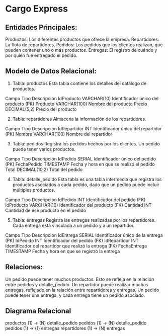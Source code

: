 
# Cargo Express

## Entidades Principales:
Productos: Los diferentes productos que ofrece la empresa.
Repartidores: La flota de repartidores.
Pedidos: Los pedidos que los clientes realizan, que pueden contener uno o más productos.
Entregas: El registro de cuándo y por quién fue entregado el pedido.

## Modelo de Datos Relacional:
1. Tabla: productos
Esta tabla contiene los detalles del catálogo de productos.

Campo	Tipo	Descripción
IdProducto	VARCHAR(10)	Identificador único del producto (PK)
Producto	VARCHAR(100)	Nombre del producto
Precio	DECIMAL(5,2)	Precio del producto

2. Tabla: repartidores
Almacena la información de los repartidores.

Campo	Tipo	Descripción
IdRepartidor	INT	Identificador único del repartidor (PK)
Nombre	VARCHAR(100)	Nombre del repartidor

3. Tabla: pedidos
Registra los pedidos hechos por los clientes. Un pedido puede tener varios productos.

Campo	Tipo	Descripción
IdPedido	SERIAL	Identificador único del pedido (PK)
FechaPedido	TIMESTAMP	Fecha y hora en que se realizó el pedido
Total	DECIMAL(10,2)	Total del pedido

4. Tabla: detalle_pedido
Esta tabla es una tabla intermedia que registra los productos asociados a cada pedido, dado que un pedido puede incluir múltiples productos.

Campo	Tipo	Descripción
IdPedido	INT	Identificador del pedido (FK)
IdProducto	VARCHAR(10)	Identificador del producto (FK)
Cantidad	INT	Cantidad de ese producto en el pedido

5. Tabla: entregas
Registra las entregas realizadas por los repartidores. Cada entrega está vinculada a un pedido y a un repartidor.

Campo	Tipo	Descripción
IdEntrega	SERIAL	Identificador único de la entrega (PK)
IdPedido	INT	Identificador del pedido (FK)
IdRepartidor	INT	Identificador del repartidor que realizó la entrega (FK)
FechaEntrega	TIMESTAMP	Fecha y hora en que se registró la entrega

## Relaciones:
Un pedido puede tener muchos productos. Esto se refleja en la relación entre pedidos y detalle_pedido.
Un repartidor puede realizar muchas entregas, reflejado en la relación entre repartidores y entregas.
Un pedido puede tener una entrega, y cada entrega tiene un pedido asociado.

## Diagrama Relacional
productos (1) → (N) detalle_pedido
pedidos (1) → (N) detalle_pedido
pedidos (1) → (1) entregas
repartidores (1) → (N) entregas
